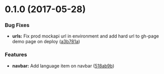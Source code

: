 <a name="0.1.0"></a>
# 0.1.0 (2017-05-28)


### Bug Fixes

* **urls:** Fix prod mockapi url in environment and add hard url to gh-page demo page on deploy ([a3b781a](https://github.com/site15/rucken-todo/commit/a3b781a))


### Features

* **navbar:** Add language item on navbar ([518ab9b](https://github.com/site15/rucken-todo/commit/518ab9b))



